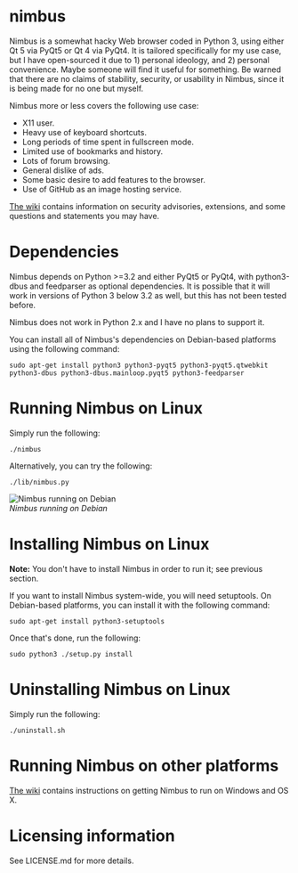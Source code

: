 nimbus
======

Nimbus is a somewhat hacky Web browser coded in Python 3, using either Qt 5
via PyQt5 or Qt 4 via PyQt4. It is tailored specifically for my use case, but
I have open-sourced it due to 1) personal ideology, and 2) personal
convenience. Maybe someone will find it useful for something. Be warned that
there are no claims of stability, security, or usability in Nimbus, since it
is being made for no one but myself.

Nimbus more or less covers the following use case:
* X11 user.
* Heavy use of keyboard shortcuts.
* Long periods of time spent in fullscreen mode.
* Limited use of bookmarks and history.
* Lots of forum browsing.
* General dislike of ads.
* Some basic desire to add features to the browser.
* Use of GitHub as an image hosting service.

[The wiki](https://github.com/foxhead128/nimbus/wiki) contains information
on security advisories, extensions, and some questions and statements you
may have.

Dependencies
======

Nimbus depends on Python >=3.2 and either PyQt5 or PyQt4, with python3-dbus
and feedparser as optional dependencies. It is possible that it will work in
versions of Python 3 below 3.2 as well, but this has not been tested before.

Nimbus does not work in Python 2.x and I have no plans to support it.

You can install all of Nimbus's dependencies on Debian-based platforms
using the following command:

    sudo apt-get install python3 python3-pyqt5 python3-pyqt5.qtwebkit python3-dbus python3-dbus.mainloop.pyqt5 python3-feedparser

Running Nimbus on Linux
======

Simply run the following:

    ./nimbus

Alternatively, you can try the following:

    ./lib/nimbus.py

![Nimbus running on Debian](https://raw.githubusercontent.com/foxhead128/fh-images/master/nimbus-themed.png)<br>
*Nimbus running on Debian*

Installing Nimbus on Linux
======

**Note:** You don't have to install Nimbus in order to run it; see previous
section.

If you want to install Nimbus system-wide, you will need setuptools. On
Debian-based platforms, you can install it with the following command:

    sudo apt-get install python3-setuptools

Once that's done, run the following:

    sudo python3 ./setup.py install
    
Uninstalling Nimbus on Linux
======

Simply run the following:

    ./uninstall.sh

Running Nimbus on other platforms
======
[The wiki](https://github.com/foxhead128/nimbus/wiki) contains instructions on
getting Nimbus to run on Windows and OS X.

Licensing information
======

See LICENSE.md for more details.
